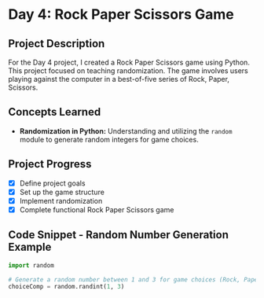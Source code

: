 # Day 4: Rock Paper Scissors Game

## Project Description

For the Day 4 project, I created a Rock Paper Scissors game using Python. This project focused on teaching randomization. The game involves users playing against the computer in a best-of-five series of Rock, Paper, Scissors.

## Concepts Learned

- **Randomization in Python:** Understanding and utilizing the `random` module to generate random integers for game choices.

## Project Progress

- [x] Define project goals
- [x] Set up the game structure
- [x] Implement randomization
- [x] Complete functional Rock Paper Scissors game

## Code Snippet - Random Number Generation Example

```python
import random

# Generate a random number between 1 and 3 for game choices (Rock, Paper, Scissors)
choiceComp = random.randint(1, 3)
